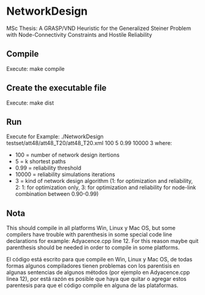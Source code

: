 # NetworkDesign
MSc Thesis: A GRASP/VND Heuristic for the Generalized
Steiner Problem with Node-Connectivity
Constraints and Hostile Reliability

## Compile
Execute: make compile

## Create the executable file
Execute: make dist

## Run
Execute for Example: ./NetworkDesign testset/att48/att48_T20/att48_T20.xml 100 5 0.99 10000 3
where:
* 100 =  number of network design itertions
* 5 = k shortest paths
* 0.99 = reliability threshold
* 10000 = reliability simulations iterations
* 3 = kind of network design algorithm (1: for optimization and reliability, 2: 1: for optimization only, 3: for optimization and reliability for node-link combination between 0.90-0.99)

## Nota
This should compile in all platforms Win, Linux y Mac OS, but some compilers have trouble with parenthesis in some special code line declarations for example: Adyacence.cpp line 12. For this reason maybe quit parenthesis should be needed in order to compile in some platforms.

El código está escrito para que compile en Win, Linux y Mac OS, de todas formas algunos compiladores tienen problemas con los parentisis en algunas sentencias
de algunos métodos (por ejemplo en Adyacence.cpp linea 12), por está razón es posible que haya que quitar o agregar estos parentesis para que el código compile en alguna de las plataformas.
